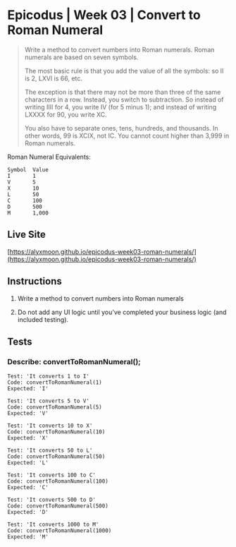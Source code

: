 # Epicodus | Week 03 | Convert to Roman Numeral

>Write a method to convert numbers into Roman numerals. Roman numerals are based on seven symbols. 
>
> The most basic rule is that you add the value of all the symbols: so II is 2, LXVI is 66, etc.
>
> The exception is that there may not be more than three of the same characters in a row. Instead, you switch to subtraction. So instead of writing IIII for 4, you write IV (for 5 minus 1); and instead of writing LXXXX for 90, you write XC.
>
> You also have to separate ones, tens, hundreds, and thousands. In other words, 99 is XCIX, not IC. You cannot count higher than 3,999 in Roman numerals.

Roman Numeral Equivalents:
```
Symbol  Value
I       1
V       5
X       10
L       50
C       100
D       500
M       1,000
```

## Live Site
[https://alyxmoon.github.io/epicodus-week03-roman-numerals/](https://alyxmoon.github.io/epicodus-week03-roman-numerals/)

## Instructions
1. Write a method to convert numbers into Roman numerals

2. Do not add any UI logic until you've completed your business logic (and included testing).

## Tests

### Describe: convertToRomanNumeral();

```
Test: 'It converts 1 to I'
Code: convertToRomanNumeral(1)
Expected: 'I'
```

```
Test: 'It converts 5 to V'
Code: convertToRomanNumeral(5)
Expected: 'V'
```

```
Test: 'It converts 10 to X'
Code: convertToRomanNumeral(10)
Expected: 'X'
```

```
Test: 'It converts 50 to L'
Code: convertToRomanNumeral(50)
Expected: 'L'
```

```
Test: 'It converts 100 to C'
Code: convertToRomanNumeral(100)
Expected: 'C'
```

```
Test: 'It converts 500 to D'
Code: convertToRomanNumeral(500)
Expected: 'D'
```

```
Test: 'It converts 1000 to M'
Code: convertToRomanNumeral(1000)
Expected: 'M'
```